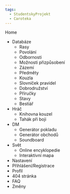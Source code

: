 ```yaml
---
tags:
  - StudentskyProjekt
  - Caroteka
---
```

Home
- Databáze
	- Rasy
	- Povolání
	- Odbornosti
	- Možnosti přizpůsobení
	- Zázemí
	- Předměty
	- Kouzla
	- Slovníček pravidel
	- Dobrodružství
	- Příručky
	- Stavy
	- Bestiář
- Hráč
	- Knihovna kouzel
	- Tahák při boji
- DM
	- Generátor pokladu
	- Generátor obchodů
	- Soundboard
- Svět
	- Online encyklopedie
	- Interaktivní mapa
- Nastavení
- Přihlášení/Registrace
- Profil
- 404 stránka
- FAQ
- Změny